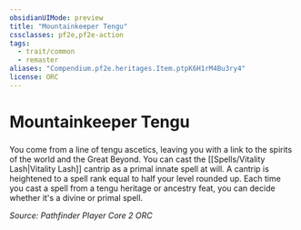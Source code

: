 ```yaml
---
obsidianUIMode: preview
title: "Mountainkeeper Tengu"
cssclasses: pf2e,pf2e-action
tags:
  - trait/common
  - remaster
aliases: "Compendium.pf2e.heritages.Item.ptpK6H1rM4Bu3ry4"
license: ORC
---
```

# Mountainkeeper Tengu

### 






You come from a line of tengu ascetics, leaving you with a link to the spirits of the world and the Great Beyond. You can cast the [[Spells/Vitality Lash|Vitality Lash]] cantrip as a primal innate spell at will. A cantrip is heightened to a spell rank equal to half your level rounded up. Each time you cast a spell from a tengu heritage or ancestry feat, you can decide whether it's a divine or primal spell.

*Source: Pathfinder Player Core 2*
*ORC*